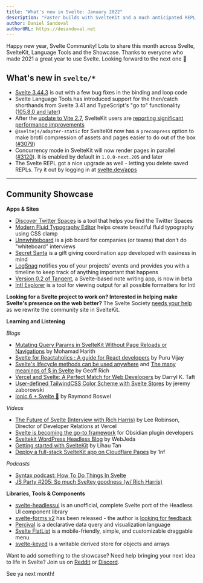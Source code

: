 ```yaml
---
title: "What's new in Svelte: January 2022"
description: "Faster builds with SvelteKit and a much anticipated REPL feature"
author: Daniel Sandoval
authorURL: https://desandoval.net
---
```


Happy new year, Svelte Community! Lots to share this month across Svelte, SvelteKit, Language Tools and the Showcase. Thanks to everyone who made 2021 a great year to use Svelte. Looking forward to the next one 🚀

## What's new in `svelte/*`
- [Svelte 3.44.3](https://github.com/sveltejs/svelte/blob/master/CHANGELOG.md#3443) is out with a few bug fixes in the binding and loop code
- Svelte Language Tools has introduced support for the then/catch shorthands from Svelte 3.41 and TypeScript's "go to" functionality ([105.8.0 and later](https://github.com/sveltejs/language-tools/releases/tag/extensions-105.8.0))
- After the [update to Vite 2.7](https://github.com/sveltejs/kit/pull/3018), SvelteKit users are [reporting significant performance improvements](https://www.reddit.com/r/sveltejs/comments/rljhfc/sveltekit_massive_compiler_improvement_by/)
- `@sveltejs/adapter-static` for SvelteKit now has a `precompress` option to make brotli compression of assets and pages easier to do out of the box ([#3079](https://github.com/sveltejs/kit/pull/3079))
- Concurrency mode in SvelteKit will now render pages in parallel ([#3120](https://github.com/sveltejs/kit/pull/3120)). It is enabled by default in `1.0.0-next.205` and later
- The Svelte REPL got a nice upgrade as well - letting you delete saved REPLs. Try it out by logging in at [svelte.dev/apps](https://svelte.dev/apps)

---

## Community Showcase

**Apps & Sites**
- [Discover Twitter Spaces](https://github.com/navneetsharmaui/discover-twitter-spaces) is a tool that helps you find the Twitter Spaces
- [Modern Fluid Typography Editor](https://github.com/codeAdrian/modern-fluid-typography-editor) helps create beautiful fluid typography using CSS clamp
- [Unnwhiteboard](https://github.com/AviKKi/unnwhiteboard) is a job board for companies (or teams) that don't do "whiteboard" interviews
- [Secret Santa](https://gitlab.com/arturoguzman/secret-santa-sveltekit) is a gift giving coordination app developed with easiness in mind
- [LogSnag](https://logsnag.com/) notifies you of your projects' events and provides you with a timeline to keep track of anything important that happens
- [Version 0.2 of Tangent](http://tangentnotes.com/Download), a Svelte-based note writing app, is now in beta
- [Intl Explorer](https://github.com/jesperorb/intl-explorer) is a tool for viewing output for all possible formatters for Intl

**Looking for a Svelte project to work on? Interested in helping make Svelte's presence on the web better?** The Svelte Society [needs your help](https://github.com/svelte-society/sveltesociety-2021/issues) as we rewrite the community site in SvelteKit.


**Learning and Listening**

_Blogs_
- [Mutating Query Params in SvelteKit Without Page Reloads or Navigations](https://dev.to/mohamadharith/mutating-query-params-in-sveltekit-without-page-reloads-or-navigations-2i2b) by Mohamad Harith
- [Svelte for Reactaholics : A guide for React developers](https://www.100ms.live/blog/svelte-guide-for-react-developers) by Puru Vijay
- [Svelte's lifecycle methods can be used anywhere](https://geoffrich.net/posts/svelte-lifecycle-examples/) and [The many meanings of $ in Svelte](https://geoffrich.net/posts/svelte-$-meanings/) by Geoff Rich
- [Vercel and Svelte: A Perfect Match for Web Developers](https://thenewstack.io/vercel-and-svelte-a-perfect-match-for-web-developers/) by Darryl K. Taft
- [User-defined TailwindCSS Color Scheme with Svelte Stores](https://blog.dayslice.io/user-defined-tailwindcss-color-scheme-with-svelte-stores-ad80ca2cf038) by jeremy zaborowski
- [Ionic 6 + Svelte 🚀](https://medium.com/@raymondboswel/ionic-6-svelte-ae904caa82df) by Raymond Boswel

_Videos_
- [The Future of Svelte (Interview with Rich Harris)](https://www.youtube.com/watch?v=uQntFkK8Z54) by Lee Robinson, Director of Developer Relations at Vercel
- [Svelte is becoming the go-to framework](https://www.youtube.com/watch?v=fo6BKY2xR2w&t=1834s) for Obsidian plugin developers
- [Sveltekit WordPress Headless Blog](https://www.youtube.com/watch?v=c0UDVgjPxFw) by WebJeda
- [Getting started with SvelteKit](https://www.youtube.com/watch?v=i2suPKMPUFA) by Lihau Tan
- [Deploy a full-stack SvelteKit app on Cloudflare Pages](https://www.youtube.com/watch?v=Wc1_U6Dy5Tw) by 1nf

_Podcasts_
- [Syntax podcast: How To Do Things In Svelte](https://podcasts.apple.com/ca/podcast/how-to-do-things-in-svelte/id1253186678?i=1000544796072)
- [JS Party #205: So much Sveltey goodness (w/ Rich Harris)](https://changelog.com/jsparty/205)

**Libraries, Tools & Components**
- [svelte-headlessui](https://github.com/rgossiaux/svelte-headlessui) is an unofficial, complete Svelte port of the Headless UI component library
- [svelte-forms v2](https://chainlist.github.io/svelte-forms/) has been released - the author is [looking for feedback](https://www.reddit.com/r/sveltejs/comments/r6354j/svelteforms_v2_has_been_released/)
- [Percival](https://github.com/ekzhang/percival) is a declarative data query and visualization language
- [Svelte FlatList](https://github.com/snuffyDev/svelte-flatlist) is a mobile-friendly, simple, and customizable draggable menu
- [svelte-keyed](https://github.com/bryanmylee/svelte-keyed) is a writable derived store for objects and arrays

Want to add something to the showcase? Need help bringing your next idea to life in Svelte? Join us on [Reddit](https://www.reddit.com/r/sveltejs/) or [Discord](https://discord.com/invite/yy75DKs).

See ya next month!
